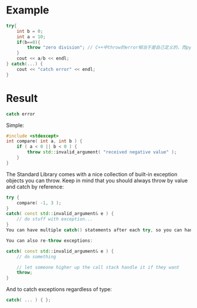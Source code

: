 # Example
```cpp
try{
    int b = 0;
    int a = 10;
    if(b==0){
        throw "zero division"; // C++中throw的error相当于是自己定义的，而python里则是已经定义好的
    }
    cout << a/b << endl;
} catch(...) {
    cout << "catch error" << endl;
}
```

# Result
```cpp
catch error  
```

Simple:
```cpp
#include <stdexcept>
int compare( int a, int b ) {
    if ( a < 0 || b < 0 ) {
        throw std::invalid_argument( "received negative value" );
    }
}
```
    
The Standard Library comes with a nice collection of built-in exception objects you can throw. Keep in mind that you should always throw by value and catch by reference:
```cpp
try {
    compare( -1, 3 );
}
catch( const std::invalid_argument& e ) {
    // do stuff with exception... 
}
You can have multiple catch() statements after each try, so you can handle different exception types separately if you want.

You can also re-throw exceptions:

catch( const std::invalid_argument& e ) {
    // do something

    // let someone higher up the call stack handle it if they want
    throw;
}
```
And to catch exceptions regardless of type:
```cpp
catch( ... ) { };
```
